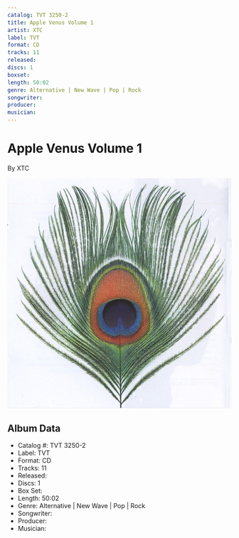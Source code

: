 ```yaml
---
catalog: TVT 3250-2
title: Apple Venus Volume 1
artist: XTC
label: TVT
format: CD
tracks: 11
released: 
discs: 1
boxset: 
length: 50:02
genre: Alternative | New Wave | Pop | Rock
songwriter: 
producer: 
musician: 
---
```


# Apple Venus Volume 1

By XTC

![](../../assets/cdcovers/XTC-Apple_Venus_Volume_1.png)

## Album Data

- Catalog #: TVT 3250-2
- Label: TVT
- Format: CD
- Tracks: 11
- Released: 
- Discs: 1
- Box Set: 
- Length: 50:02
- Genre: Alternative | New Wave | Pop | Rock
- Songwriter: 
- Producer: 
- Musician: 

